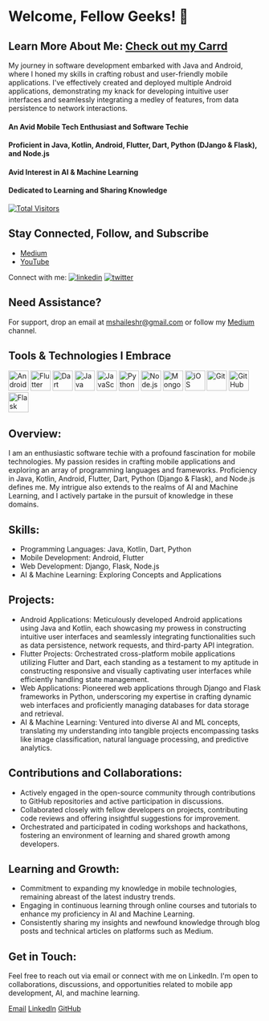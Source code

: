 
# Welcome, Fellow Geeks! 🚀
## Learn More About Me: [Check out my Carrd](https://shaileshmishra.carrd.co)

My journey in software development embarked with Java and Android, where I honed my skills in crafting robust and user-friendly mobile applications. I've effectively created and deployed multiple Android applications, demonstrating my knack for developing intuitive user interfaces and seamlessly integrating a medley of features, from data persistence to network interactions.

#### An Avid Mobile Tech Enthusiast and Software Techie
#### Proficient in Java, Kotlin, Android, Flutter, Dart, Python (DJango & Flask), and Node.js
#### Avid Interest in AI & Machine Learning
#### Dedicated to Learning and Sharing Knowledge

[![Total Visitors](https://visitor-badge.laobi.icu/badge?page_id=ishaileshmishra)](https://github.com/ishaileshmishra)

## Stay Connected, Follow, and Subscribe

- [Medium](https://ishaileshmishra.medium.com)
- [YouTube](https://www.youtube.com/@ishaileshmishra)

Connect with me:
[![linkedin](https://img.shields.io/badge/linkedin-0A66C2?style=for-the-badge&logo=linkedin&logoColor=white)](https://www.linkedin.com/in/ishaileshmishra)
[![twitter](https://img.shields.io/badge/twitter-1DA1F2?style=for-the-badge&logo=twitter&logoColor=white)](https://www.twitter.com/shaileshmshra)

## Need Assistance?

For support, drop an email at mshaileshr@gmail.com or follow my [Medium](https://medium.com/@ishaileshmishra) channel.

## Tools & Technologies I Embrace

[<img src='https://github.com/ishaileshmishra/ishaileshmishra/blob/master/icons/android.png' alt='Android' height='40'>](https://github.com/ishaileshmishra) 
[<img src='https://github.com/ishaileshmishra/ishaileshmishra/blob/master/icons/flutter.png' alt='Flutter' height='40'>](https://github.com/ishaileshmishra) 
[<img src='https://github.com/ishaileshmishra/ishaileshmishra/blob/master/icons/dart.png' alt='Dart' height='40'>](https://github.com/ishaileshmishra)
[<img src='https://github.com/ishaileshmishra/ishaileshmishra/blob/master/icons/java.png' alt='Java' height='40'>](https://github.com/ishaileshmishra) 
[<img src='https://github.com/ishaileshmishra/ishaileshmishra/blob/master/icons/javascript.png' alt='JavaScript' height='40'>](https://github.com/ishaileshmishra) 
[<img src='https://github.com/ishaileshmishra/ishaileshmishra/blob/master/icons/python.png' alt='Python' height='40'>](https://github.com/ishaileshmishra) 
[<img src='https://github.com/ishaileshmishra/ishaileshmishra/blob/master/icons/nodejs.png' alt='Node.js' height='40'>](https://github.com/ishaileshmishra) 
[<img src='https://github.com/ishaileshmishra/ishaileshmishra/blob/master/icons/mongodb.png' alt='MongoDB' height='40'>](https://github.com/ishaileshmishra) 
[<img src='https://github.com/ishaileshmishra/ishaileshmishra/blob/master/icons/ios-logo.png' alt='iOS' height='40'>](https://github.com/ishaileshmishra) 
[<img src='https://github.com/ishaileshmishra/ishaileshmishra/blob/master/icons/git.png' alt='Git' height='40'>](https://github.com/ishaileshmishra) 
[<img src='https://github.com/ishaileshmishra/ishaileshmishra/blob/master/icons/github.png' alt='GitHub' height='40'>](https://github.com/ishaileshmishra) 
[<img src='https://miro.medium.com/max/640/1*XzIRJGujfqAiOV2EIQgR_Q.png' alt='Flask' height='40'>](https://github.com/ishaileshmishra) 

## Overview:
I am an enthusiastic software techie with a profound fascination for mobile technologies. My passion resides in crafting mobile applications and exploring an array of programming languages and frameworks. Proficiency in Java, Kotlin, Android, Flutter, Dart, Python (Django & Flask), and Node.js defines me. My intrigue also extends to the realms of AI and Machine Learning, and I actively partake in the pursuit of knowledge in these domains.

## Skills:
- Programming Languages: Java, Kotlin, Dart, Python
- Mobile Development: Android, Flutter
- Web Development: Django, Flask, Node.js
- AI & Machine Learning: Exploring Concepts and Applications

## Projects:
- Android Applications: Meticulously developed Android applications using Java and Kotlin, each showcasing my prowess in constructing intuitive user interfaces and seamlessly integrating functionalities such as data persistence, network requests, and third-party API integration.
- Flutter Projects: Orchestrated cross-platform mobile applications utilizing Flutter and Dart, each standing as a testament to my aptitude in constructing responsive and visually captivating user interfaces while efficiently handling state management.
- Web Applications: Pioneered web applications through Django and Flask frameworks in Python, underscoring my expertise in crafting dynamic web interfaces and proficiently managing databases for data storage and retrieval.
- AI & Machine Learning: Ventured into diverse AI and ML concepts, translating my understanding into tangible projects encompassing tasks like image classification, natural language processing, and predictive analytics.

## Contributions and Collaborations:
- Actively engaged in the open-source community through contributions to GitHub repositories and active participation in discussions.
- Collaborated closely with fellow developers on projects, contributing code reviews and offering insightful suggestions for improvement.
- Orchestrated and participated in coding workshops and hackathons, fostering an environment of learning and shared growth among developers.

## Learning and Growth:
- Commitment to expanding my knowledge in mobile technologies, remaining abreast of the latest industry trends.
- Engaging in continuous learning through online courses and tutorials to enhance my proficiency in AI and Machine Learning.
- Consistently sharing my insights and newfound knowledge through blog posts and technical articles on platforms such as Medium.

## Get in Touch:
Feel free to reach out via email or connect with me on LinkedIn. I'm open to collaborations, discussions, and opportunities related to mobile app development, AI, and machine learning.

[Email](mshaileshr@gmail.com)   [LinkedIn](https://www.linkedin.com/in/ishaileshmishra)   [GitHub](https://www.github.com/ishaileshmishra/)
